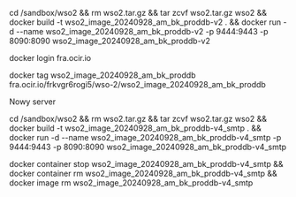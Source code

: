 cd /sandbox/wso2 && rm wso2.tar.gz && tar zcvf wso2.tar.gz wso2 && docker build -t wso2_image_20240928_am_bk_proddb-v2 . && docker run -d --name wso2_image_20240928_am_bk_proddb-v2 -p 9444:9443 -p 8090:8090 wso2_image_20240928_am_bk_proddb-v2

docker login fra.ocir.io

docker tag wso2_image_20240928_am_bk_proddb fra.ocir.io/frkvgr6rogi5/wso-2/wso2_image_20240928_am_bk_proddb


Nowy server 

cd /sandbox/wso2 && rm wso2.tar.gz && tar zcvf wso2.tar.gz wso2 && docker build -t wso2_image_20240928_am_bk_proddb-v4_smtp . && docker run -d --name wso2_image_20240928_am_bk_proddb-v4_smtp -p 9444:9443 -p 8090:8090 wso2_image_20240928_am_bk_proddb-v4_smtp



docker container stop wso2_image_20240928_am_bk_proddb-v4_smtp && docker container rm wso2_image_20240928_am_bk_proddb-v4_smtp && docker image rm wso2_image_20240928_am_bk_proddb-v4_smtp
